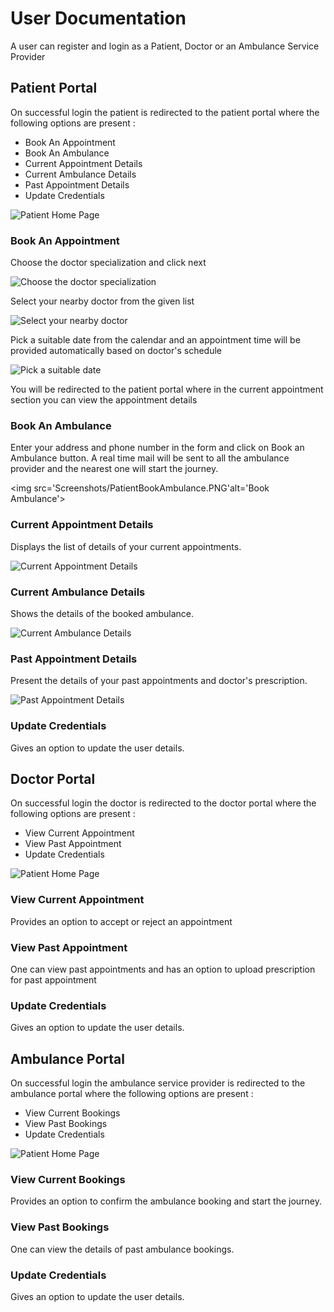 # User Documentation

A user can register and login as a Patient, Doctor or an Ambulance Service Provider

## Patient Portal

On successful login the patient is redirected to the patient portal where the following options are present :

- Book An Appointment
- Book An Ambulance
- Current Appointment Details
- Current Ambulance Details
- Past Appointment Details
- Update Credentials

<img src='Screenshots/PatientHomePage.PNG' alt='Patient Home Page'>

### Book An Appointment

Choose the doctor specialization and click next

<img src='Screenshots/PatientBookAppointment1.PNG' alt='Choose the doctor specialization'>

Select your nearby doctor from the given list

<img src='Screenshots/PatientBookAppointment2.PNG' alt='Select your nearby doctor'>

Pick a suitable date from the calendar and an appointment time will be provided automatically based on doctor's schedule

<img src='Screenshots/PatientBookAppointment3.PNG' alt='Pick a suitable date'>

You will be redirected to the patient portal where in the current appointment section you can view the appointment details

### Book An Ambulance

Enter your address and phone number in the form and click on Book an Ambulance button.
A real time mail will be sent to all the ambulance provider and the nearest one will start the journey.

<img src='Screenshots/PatientBookAmbulance.PNG'alt='Book Ambulance'>

### Current Appointment Details

Displays the list of details of your current appointments.

<img src='Screenshots/PatientCurrentAppointment.PNG' alt='Current Appointment Details'>

### Current Ambulance Details

Shows the details of the booked ambulance.

<img src='Screenshots/PatientCurrentAmbulanceDetails.PNG' alt='Current Ambulance Details'>

### Past Appointment Details

Present the details of your past appointments and doctor's prescription.

<img src='Screenshots/PatientPastAppointmentDeatils.PNG' alt='Past Appointment Details'>

### Update Credentials

Gives an option to update the user details.

## Doctor Portal

On successful login the doctor is redirected to the doctor portal where the following options are present :

- View Current Appointment
- View Past Appointment
- Update Credentials

<img src='Screenshots/DoctorHomePage.PNG' alt='Patient Home Page'>

### View Current Appointment

Provides an option to accept or reject an appointment

### View Past Appointment

One can view past appointments and has an option to upload prescription for past appointment

### Update Credentials

Gives an option to update the user details.

## Ambulance Portal

On successful login the ambulance service provider is redirected to the ambulance portal where the following options are present :

- View Current Bookings
- View Past Bookings
- Update Credentials

<img src='Screenshots/AmbulanceHomePage.PNG' alt='Patient Home Page'>

### View Current Bookings

Provides an option to confirm the ambulance booking and start the journey.

### View Past Bookings

One can view the details of past ambulance bookings.

### Update Credentials

Gives an option to update the user details.